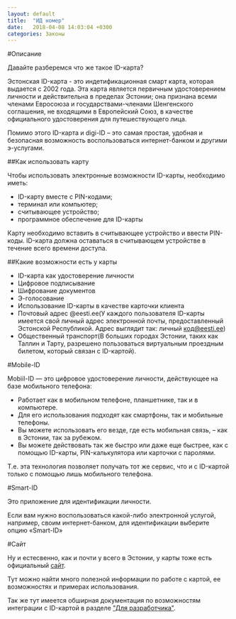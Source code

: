 ```yaml
---
layout: default
title:  "ИД номер"
date:   2018-04-08 14:03:04 +0300
categories: Законы
---
```


#Описание 

Давайте разберемся что же такое ID-карта? 

Эстонская ID-карта - это индетификационная смарт карта, которая выдается с 2002 года.
Эта карта является первичным удостоверением личности и действительна в пределах Эстонии; она признана всеми членами Евросоюза и государствами-членами Шенгенского соглашения, не входящими в Европейский Союз, в качестве официального удостоверения для путешествующего лица.

Помимо этого ID-карта и digi-ID – это самая простая, удобная и безопасная возможность воспользоваться интернет-банком и другими э-услугами.

##Как использовать карту

Чтобы использовать электронные возможности ID-карты, необходимо иметь:

* ID-карту вместе с PIN-кодами;
* терминал или компьютер;
* считывающее устройство;
* программное обеспечение для ID-карты

Карту необходимо вставить в считывающее устройство и ввести PIN-коды. ID-карта должна оставаться в считывающем устройстве в течение всего времени доступа.

##Какие возможности есть у карты

* ID-карта как удостоверение личности
* Цифровое подписывание
* Шифрование документов
* Э-голосование
* Использование ID-карты в качестве карточки клиента
* Почтовый адрес @eesti.ee(У каждого пользователя ID-карты имеется свой личный адрес электронной почты, предоставленный Эстонской Республикой. Адрес выглядит так: личный код@eesti.ee)
* Общественный транспорт(В больших городах Эстонии, таких как Таллин и Тарту, разрешено пользоваться виртуальным проездным билетом, который связан с ID-картой).

#Mobile-ID

Mobiil-ID — это цифровое удостоверение личности, действующее на базе мобильного телефона:

* Работает как в мобильном телефоне, планшетнике, так и в компьютере.
* Для его использования подходят как смартфоны, так и мобильные телефоны.
* Вы можете использовать его везде, где есть мобильная связь, – как в Эстонии, так за рубежом.
* Вы можете действовать так же быстро или даже еще быстрее, как с помощью ID-карты, PIN-калькулятора или карточки с паролями. 

Т.е. эта технология позволяет получать тот же сервис, что и с ID-картой только с помощью лишь мобильного телефона.

#Smart-ID

Это приложение для идентификации личности.

Если вам нужно воспользоваться какой-либо электронной услугой, например, своим интернет-банком, для идентификации выберите опцию «Smart-ID»

#Сайт

Ну и естесвенно, как и почти у всего в Эстонии, у карты тоже есть официальный [сайт](https://www.id.ee/).

Тут можно найти много полезной информации по работе с картой, ее возможностях и примерах использования.

Так же тут имеется обширная документация по возможностям интеграции с ID-картой в разделе ["Для разработчика"](https://www.id.ee/index.php?id=30516).
